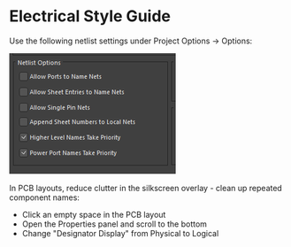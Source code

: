 # Electrical Style Guide

Use the following netlist settings under Project Options -> Options:

![](../figures/altium-netlist-options.png)

In PCB layouts, reduce clutter in the silkscreen overlay - clean up repeated component names:
- Click an empty space in the PCB layout
- Open the Properties panel and scroll to the bottom
- Change "Designator Display" from Physical to Logical
